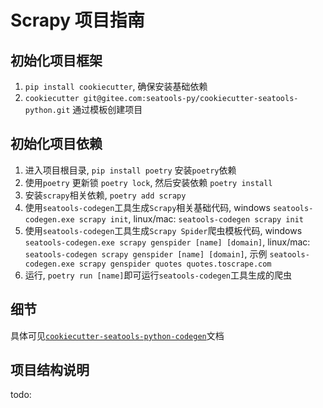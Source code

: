 # Scrapy 项目指南

## 初始化项目框架
1. `pip install cookiecutter`, 确保安装基础依赖
2. `cookiecutter git@gitee.com:seatools-py/cookiecutter-seatools-python.git` 通过模板创建项目

## 初始化项目依赖
1. 进入项目根目录, `pip install poetry` 安装`poetry`依赖
2. 使用`poetry` 更新锁 `poetry lock`, 然后安装依赖 `poetry install`
3. 安装`scrapy`相关依赖, `poetry add scrapy`
4. 使用`seatools-codegen`工具生成`Scrapy`相关基础代码, windows `seatools-codegen.exe scrapy init`, linux/mac: `seatools-codegen scrapy init` 
5. 使用`seatools-codegen`工具生成`Scrapy Spider`爬虫模板代码, windows `seatools-codegen.exe scrapy genspider [name] [domain]`, linux/mac: `seatools-codegen scrapy genspider [name] [domain]`, 示例 `seatools-codegen.exe scrapy genspider quotes quotes.toscrape.com`
6. 运行, `poetry run [name]`即可运行`seatools-codegen`工具生成的爬虫

## 细节
具体可见[`cookiecutter-seatools-python-codegen`](https://gitee.com/seatools-py/cookiecutter-seatools-python-codegen)文档


## 项目结构说明
todo:
